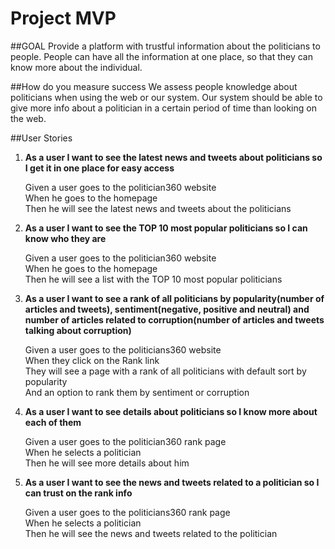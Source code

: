 # Project MVP

##GOAL
Provide a platform with trustful information about the politicians to people.
People can have all the information at one place, so that they can know more about the individual.

##How do you measure success
We assess people knowledge about politicians when using the web or our system. Our system should be able to give more info about a politician in a certain period of time than looking on the web.  


##User Stories

1. **As a user I want to see the latest news and tweets about politicians so I get it in one place for easy access**
    
    Given a user goes to the politician360 website   
    When he goes to the homepage   
    Then he will see the latest news and tweets about the politicians   


2. **As a user I want to see the TOP 10 most popular politicians so I can know who they are**

    Given a user goes to the politician360 website  
    When he goes to the homepage  
    Then he will see a list with the TOP 10 most popular politicians  


3. **As a user I want to see a rank of all politicians by popularity(number of articles and tweets), sentiment(negative, positive and neutral) and number of articles related to corruption(number of articles and tweets talking about corruption)**

    Given a user goes to the politicians360 website  
    When they click on the Rank link  
    They will see a page with a rank of all politicians with default sort by popularity  
    And an option to rank them by sentiment or corruption  


4. **As a user I want to see details about politicians so I know more about each of them**

    Given a user goes to the politician360 rank page      
    When he selects a politician    
    Then he will see more details about him    


5. **As a user I want to see the news and tweets related to a politician so I can trust on the rank info**
    
    Given a user goes to the politicians360 rank page  
    When he selects a politician  
    Then he will see the news and tweets related to the politician  






